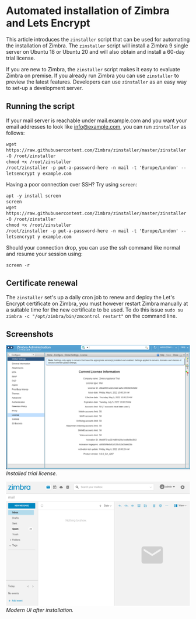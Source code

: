 # Automated installation of Zimbra and Lets Encrypt

This article introduces the `zinstaller` script that can be used for automating the installation of Zimbra. The `zinstaller` script will install a Zimbra 9 single server on Ubuntu 18 or Ubuntu 20 and will also obtain and install a 60-day trial license.

If you are new to Zimbra, the `zinstaller` script makes it easy to evaluate Zimbra on premise. If you already run Zimbra you can use `zinstaller` to preview the latest features. Developers can use `zinstaller` as an easy way to set-up a development server.

## Running the script

If your mail server is reachable under mail.example.com and you want your email addresses to look like info@example.com, you can run `zinstaller` as follows:

```
wget https://raw.githubusercontent.com/Zimbra/zinstaller/master/zinstaller -O /root/zinstaller
chmod +x /root/zinstaller
/root/zinstaller -p put-a-password-here -n mail -t 'Europe/London' --letsencrypt y example.com
```

Having a poor connection over SSH? Try using `screen`:

```
apt -y install screen
screen
wget https://raw.githubusercontent.com/Zimbra/zinstaller/master/zinstaller -O /root/zinstaller
chmod +x /root/zinstaller
/root/zinstaller -p put-a-password-here -n mail -t 'Europe/London' --letsencrypt y example.com
```
Should your connection drop, you can use the ssh command like normal and resume your session using:

```
screen -r
```

## Certificate renewal

The `zinstaller` set's up a daily cron job to renew and deploy the Let's Encrypt certificate on Zimbra, you must however restart Zimbra manually at a suitable time for the new certificate to be used. To do this issue `sudo su zimbra -c "/opt/zimbra/bin/zmcontrol restart"` on the command line.

## Screenshots

![](screenshots/license.png)
*Installed trial license.*

![](screenshots/ui.png)
*Modern UI after installation.*
